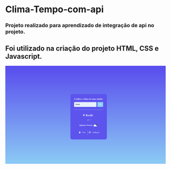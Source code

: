 # Clima-Tempo-com-api

### Projeto realizado para aprendizado de integração de api no projeto.<br>
## Foi utilizado na criação do projeto HTML, CSS e Javascript.

<img src="https://github.com/marcosoliveira253/Clima-Tempo-com-api/blob/main/img/clima-tempo.png">
